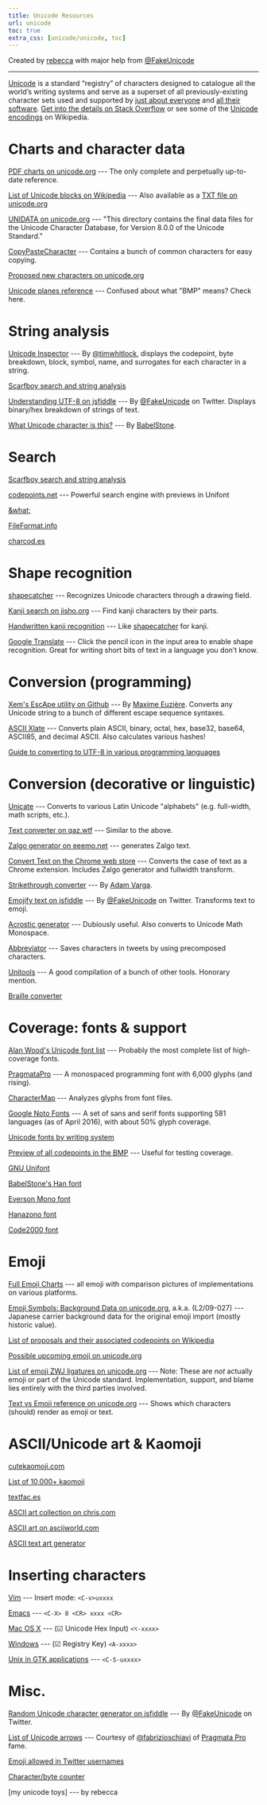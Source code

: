 ```yaml
---
title: Unicode Resources
url: unicode
toc: true
extra_css: [unicode/unicode, toc]
---
```


Created by [rebecca] with major help from [@FakeUnicode]

---

[Unicode] is a standard “registry” of characters designed to catalogue all the
world’s writing systems and serve as a superset of all previously-existing
character sets used and supported by [just about everyone] and [all their
software]. [Get into the details on Stack Overflow] or see some of the [Unicode
encodings] on Wikipedia.

<!-- toc -->

# Charts and character data

[PDF charts on unicode.org] --- The only complete and perpetually
up-to-date reference.

[List of Unicode blocks on Wikipedia] --- Also available as a
[TXT file on unicode.org]

[UNIDATA on unicode.org] --- "This directory contains the final data
files for the Unicode Character Database, for Version 8.0.0 of the
Unicode Standard."

[CopyPasteCharacter] --- Contains a bunch of common characters for easy
copying.

[Proposed new characters on unicode.org]

[Unicode planes reference] --- Confused about what "BMP" means? Check
here.

# String analysis

[Unicode Inspector] --- By [@timwhitlock], displays the
codepoint, byte breakdown, block, symbol, name, and surrogates for each
character in a string.

[Scarfboy search and string analysis]

[Understanding UTF-8 on jsfiddle] --- By [@FakeUnicode] on Twitter.
Displays binary/hex breakdown of strings of text.

[What Unicode character is this?] --- By [BabelStone].

# Search

[Scarfboy search and string analysis]

[codepoints.net] --- Powerful search engine with previews in Unifont

[&what;]

[FileFormat.info]

[charcod.es]

# Shape recognition

[shapecatcher] --- Recognizes Unicode characters through a
drawing field.

[Kanji search on jisho.org] --- Find kanji characters by their parts.

[Handwritten kanji recognition] --- Like [shapecatcher] for kanji.

[Google Translate] --- Click the pencil icon in the input area to enable
shape recognition. Great for writing short bits of text in a language you don’t
know.

# Conversion (programming)

[Xem's EscApe utility on Github] --- By [Maxime Euzière].
Converts any Unicode string to a bunch of different escape sequence syntaxes.

[ASCII Xlate] --- Converts plain ASCII, binary, octal, hex, base32,
base64, ASCII85, and decimal ASCII. Also calculates various hashes!

[Guide to converting to UTF-8 in various programming languages][convert-to-utf-8]

# Conversion (decorative or linguistic)

[Unicate] --- Converts to various Latin Unicode "alphabets" (e.g.
full-width, math scripts, etc.).

[Text converter on qaz.wtf] --- Similar to the above.

[Zalgo generator on eeemo.net] --- generates Zalgo text.

[Convert Text on the Chrome web store] --- Converts the case of text as
a Chrome extension. Includes Zalgo generator and fullwidth transform.

[Strikethrough converter] --- By [Adam Varga].

[Emojify text on jsfiddle] --- By [@FakeUnicode] on Twitter. Transforms
text to emoji.

[Acrostic generator] --- Dubiously useful. Also converts
to Unicode Math Monospace.

[Abbreviator] --- Saves characters in tweets by using
precomposed characters.

[Unitools] --- A good compilation of a bunch of other tools. Honorary
mention.

[Braille converter]

# Coverage: fonts & support

[Alan Wood's Unicode font list] --- Probably the most complete
list of high-coverage fonts.

[PragmataPro] --- A monospaced programming font with 6,000 glyphs
(and rising).

[CharacterMap] --- Analyzes glyphs from font files.

[Google Noto Fonts] --- A set of sans and serif fonts supporting 581
languages (as of April 2016), with about 50% glyph coverage.

[Unicode fonts by writing system]

[Preview of all codepoints in the BMP] --- Useful for testing coverage.

[GNU Unifont]

[BabelStone's Han font]

[Everson Mono font]

[Hanazono font]

[Code2000 font]

# Emoji

[Full Emoji Charts] --- all emoji with comparison pictures of
implementations on various platforms.

[Emoji Symbols: Background Data on unicode.org], a.k.a. (L2/09-027) --- Japanese
carrier background data for the original emoji import (mostly historic value).

[List of proposals and their associated codepoints on Wikipedia][emoji_history]

[Possible upcoming emoji on unicode.org]

[List of emoji ZWJ ligatures on unicode.org] --- Note: These are *not*
actually emoji or part of the Unicode standard. Implementation, support,
and blame lies entirely with the third parties involved.

[Text vs Emoji reference on unicode.org] --- Shows which characters
(should) render as emoji or text.

# ASCII/Unicode art & Kaomoji

[cutekaomoji.com]

[List of 10,000+ kaomoji]

[textfac.es]

[ASCII art collection on chris.com]

[ASCII art on asciiworld.com]

[ASCII text art generator]

# Inserting characters

[Vim] --- Insert mode: `<C-v>uxxxx`

[Emacs] --- `<C-X> 8 <CR> xxxx <CR>`

[Mac OS X] --- (☑︎ Unicode Hex Input) `<⌥-xxxx>`

[Windows] --- (☑︎ Registry Key) `<A-xxxx>`

[Unix in GTK applications] --- `<C-S-uxxxx>`

# Misc.

[Random Unicode character generator on jsfiddle] --- By
[@FakeUnicode] on Twitter.

[List of Unicode arrows] --- Courtesy of [@fabrizioschiavi] of
[Pragmata Pro][PragmataPro] fame.

[Emoji allowed in Twitter usernames]

[Character/byte counter]

[my unicode toys] --- by rebecca

[rebecca]: /
[@FakeUnicode]: https://twitter.com/FakeUnicode
[Unicode]: https://en.wikipedia.org/wiki/Unicode
[Unicode encodings]: https://https://en.wikipedia.org/wiki/Unicode#Mapping_and_encodings
[just about everyone]: http://www.unicode.org/consortium/members.html
[all their software]: http://www.unicode.org/resources/
[Get into the details on Stack Overflow]: https://stackoverflow.com/questions/2241348/what-is-unicode-utf-8-utf-16
[PDF charts on unicode.org]: http://www.unicode.org/charts/
[List of Unicode blocks on Wikipedia]: https://en.wikipedia.org/wiki/Unicode_block
[TXT file on unicode.org]: http://www.unicode.org/Public/UNIDATA/Blocks.txt
[UNIDATA on unicode.org]: http://www.unicode.org/Public/UNIDATA/
[CopyPasteCharacter]: http://www.copypastecharacter.com/all-characters
[Proposed new characters on unicode.org]: http://unicode.org/alloc/Pipeline.html
[Xah Lee's Unicode gallery]: http://xahlee.info/comp/unicode_index.html
[Variants on unicode.org]: http://unicode.org/Public/UCD/latest/ucd/StandardizedVariants.html
[Unicode planes reference]: https://en.wikipedia.org/wiki/Plane_(Unicode)
[Unicode Inspector]: http://apps.timwhitlock.info/unicode/inspect?s=%F0%9F%92%81u
[@timwhitlock]: https://twitter.com/timwhitlock
[Scarfboy search and string analysis]: http://unicode.scarfboy.com/?s=4a1e
[Understanding UTF-8 on jsfiddle]: https://jsfiddle.net/vrog8Lkf/
[What Unicode character is this?]: http://www.babelstone.co.uk/Unicode/whatisit.html
[BabelStone]: http://www.babelstone.co.uk/
[codepoints.net]: https://codepoints.net/search?q=punctuation
[&what;]: http://www.amp-what.com/unicode/search/
[FileFormat.info]: http://www.fileformat.info/info/unicode/char/search.htm
[charcod.es]: http://charcod.es/
[shapecatcher]: http://shapecatcher.com/
[Kanji search on jisho.org]: http://jisho.org/#radical
[Handwritten kanji recognition]: http://kanji.sljfaq.org/draw-canvas.html
[Google Translate]: https://translate.google.com/
[Mouse input for Chinese characters]: http://www.chinese-tools.com/tools/mouse.html
[Xem's EscApe utility on Github]: https://xem.github.io/escape/
[Maxime Euzière]: https://xem.github.io/
[ASCII Xlate]: https://paulschou.com/tools/xlate/
[convert-to-utf-8]: http://www.unicodetools.com/
[Unicate]: http://mar.cx/unicate/
[Text converter on qaz.wtf]: http://qaz.wtf/u/convert.cgi?text=unicode.9999yea.rs
[Zalgo generator on eeemo.net]: http://eeemo.net/
[Convert Text on the Chrome web store]: https://chrome.google.com/webstore/detail/convert-text/mcpglhjaahelnpjalcaeecgkjhkpokdn
[Strikethrough converter]: http://adamvarga.com/strike/
[Adam Varga]: http://adamvarga.com/
[Emojify text on jsfiddle]: https://jsfiddle.net/xHrxM/13/
[Acrostic generator]: /unicode/grid/
[Abbreviator]: /unicode/abbreviate/
[Unitools]: https://www.unicod.es/
[Nepali converter]: http://unicodenepali.com/
[Braille converter]: https://www.brailletranslator.org/
[Alan Wood's Unicode font list]: http://www.alanwood.net/unicode/fonts.html
[PragmataPro]: http://www.fsd.it/shop/fonts/pragmatapro/
[CharacterMap]: https://bluejamesbond.github.io/CharacterMap/
[Google Noto Fonts]: https://www.google.com/get/noto/
[Unicode fonts by writing system]: http://www.cheat-sheets.org/sites/font.su/
[Preview of all codepoints in the BMP]: http://www.visibone.com/htmlref/char/cer.htm
[GNU Unifont]: http://unifoundry.com/unifont.html
[BabelStone's Han font]: http://www.babelstone.co.uk/Fonts/Han.html
[Everson Mono font]: http://www.evertype.com/emono/
[Hanazono font]: http://fonts.jp/hanazono/
[Code2000 font]: https://en.wikipedia.org/wiki/Code2000
[Full Emoji Charts]: http://unicode.org/emoji/charts/full-emoji-list.html
[Emoji Symbols: Background Data on unicode.org]: https://www.unicode.org/L2/L2009/09027-emoji-backgrnd.pdf
[Possible upcoming emoji on unicode.org]: http://www.unicode.org/emoji/charts/emoji-candidates.html
[List of emoji ZWJ ligatures on unicode.org]: http://www.unicode.org/emoji/charts/emoji-zwj-sequences.html
[Text vs Emoji reference on unicode.org]: http://www.unicode.org/emoji/charts/text-style.html
[cutekaomoji.com]: http://cutekaomoji.com/
[List of 10,000+ kaomoji]: http://japaneseemoticons.me/all-japanese-emoticons/
[textfac.es]: https://textfac.es/
[ASCII art collection on chris.com]: https://asciiart.website/
[ASCII art on asciiworld.com]: http://www.asciiworld.com/
[ASCII text art generator]: http://patorjk.com/software/taag/#p=display&f=Graffiti&t=unicode.9999yea.rs
[Vim]: http://vim.wikia.com/wiki/Entering_special_characters
[Emacs]: https://superuser.com/questions/394405/how-to-type-a-unicode-character-by-its-number-in-emacs
[Mac OS X]: http://www.poynton.com/notes/misc/mac-unicode-hex-input.html
[Windows]: https://en.wikipedia.org/wiki/Unicode_input#In_Microsoft_Windows
[Unix in GTK applications]: https://en.wikipedia.org/wiki/Unicode_input#In_X11_.28Linux_and_other_Unix_variants.29
[Random Unicode character generator on jsfiddle]: https://jsfiddle.net/SaqVU/4/
[List of Unicode arrows]: /arrows
[@fabrizioschiavi]: https://twitter.com/fabrizioschiavi
[Emoji allowed in Twitter usernames]: http://getemoji.com/#twitter
[Character/byte counter]: https://mothereff.in/byte-counter
[emoji_history]: https://en.wikipedia.org/wiki/Miscellaneous_Symbols_and_Pictographs#History
